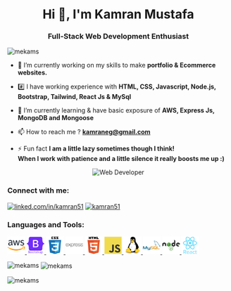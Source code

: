 <h1 align="center">Hi 👋, I'm Kamran Mustafa</h1>
<h3 align="center">Full-Stack Web Development Enthusiast</h3>

<p align="left"> <img src="https://komarev.com/ghpvc/?username=mekams&label=Profile%20views&color=0e75b6&style=flat" alt="mekams" /> </p>

- 🔭 I’m currently working on my skills to make **portfolio & Ecommerce websites.**

- #️⃣ I have working experience with **HTML, CSS, Javascript, Node.js, Bootstrap, Tailwind, React Js & MySql**

- 🌱 I’m currently learning & have basic exposure of **AWS, Express Js, MongoDB and Mongoose**

- 📫 How to reach me ? **kamraneg@gmail.com**

- ⚡ Fun fact **I am a little lazy sometimes though I think!</br>When I work with patience and a little silence it really boosts me up :)**

<p align="center"><img src="https://github.com/mekams/Linux-Cmd/blob/868f7adad4c9a1b0c5a987eb2300a75062a815b8/Images/Full%20stack%20web%20developer.gif?raw=true" alt="Web Developer"></p>

<h3 align="left">Connect with me:</h3>
<p align="left">
  <a href="https://linkedin.com/in/kamran51" target= "_blank "><img align="center" src="https://raw.githubusercontent.com/rahuldkjain/github-profile-readme-generator/master/src/images/icons/Social/linked-in-alt.svg" alt="linked.com/in/kamran51" height="30" width="40" /></a>
<a href="https://fb.com/kamran51" target="_blank"><img align="center" src="https://raw.githubusercontent.com/rahuldkjain/github-profile-readme-generator/master/src/images/icons/Social/facebook.svg" alt="kamran51" height="30" width="40" /></a>
</p>

<h3 align="left">Languages and Tools:</h3>
<p align="left"> <a href="https://aws.amazon.com" target="_blank" rel="noreferrer"> <img src="https://raw.githubusercontent.com/devicons/devicon/master/icons/amazonwebservices/amazonwebservices-original-wordmark.svg" alt="aws" width="40" height="40"/> </a> <a href="https://getbootstrap.com" target="_blank" rel="noreferrer"> <img src="https://raw.githubusercontent.com/devicons/devicon/master/icons/bootstrap/bootstrap-plain-wordmark.svg" alt="bootstrap" width="40" height="40"/> </a> <a href="https://www.w3schools.com/css/" target="_blank" rel="noreferrer"> <img src="https://raw.githubusercontent.com/devicons/devicon/master/icons/css3/css3-original-wordmark.svg" alt="css3" width="40" height="40"/> </a> <a href="https://www.djangoproject.com/" target="_blank" rel="noreferrer">  <a href="https://expressjs.com" target="_blank" rel="noreferrer"> <img src="https://raw.githubusercontent.com/devicons/devicon/master/icons/express/express-original-wordmark.svg" alt="express" width="40" height="40"/> </a> <a href="https://www.w3.org/html/" target="_blank" rel="noreferrer"> <img src="https://raw.githubusercontent.com/devicons/devicon/master/icons/html5/html5-original-wordmark.svg" alt="html5" width="40" height="40"/> </a> <a href="https://developer.mozilla.org/en-US/docs/Web/JavaScript" target="_blank" rel="noreferrer"> <img src="https://raw.githubusercontent.com/devicons/devicon/master/icons/javascript/javascript-original.svg" alt="javascript" width="40" height="40"/> </a> <a href="https://www.linux.org/" target="_blank" rel="noreferrer"> <img src="https://raw.githubusercontent.com/devicons/devicon/master/icons/linux/linux-original.svg" alt="linux" width="40" height="40"/> </a> <a href="https://www.mysql.com/" target="_blank" rel="noreferrer"> <img src="https://raw.githubusercontent.com/devicons/devicon/master/icons/mysql/mysql-original-wordmark.svg" alt="mysql" width="40" height="40"/> </a> <a href="https://nodejs.org" target="_blank" rel="noreferrer"> <img src="https://raw.githubusercontent.com/devicons/devicon/master/icons/nodejs/nodejs-original-wordmark.svg" alt="nodejs" width="40" height="40"/> </a> <a href="https://reactjs.org/" target="_blank" rel="noreferrer"> <img src="https://raw.githubusercontent.com/devicons/devicon/master/icons/react/react-original-wordmark.svg" alt="react" width="40" height="40"/> </a> </p>
<p><img align="left" src="https://github-readme-stats.vercel.app/api/top-langs?username=mekams&show_icons=true&locale=en&layout=compact" alt="mekams" /></p>

<p>&nbsp;<img align="center" src="https://github-readme-stats.vercel.app/api?username=mekams&show_icons=true&locale=en" alt="mekams" /></p>

<p><img align="center" src="https://github-readme-streak-stats.herokuapp.com/?user=mekams&" alt="mekams" /></p>

